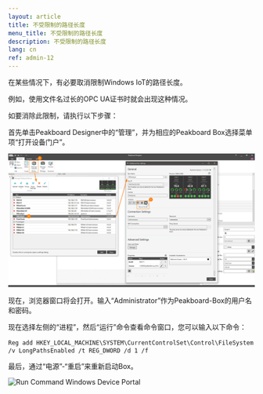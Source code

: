 ```yaml
---
layout: article
title: 不受限制的路径长度
menu_title: 不受限制的路径长度
description: 不受限制的路径长度
lang: cn
ref: admin-12
---
```


在某些情况下，有必要取消限制Windows IoT的路径长度。

例如，使用文件名过长的OPC UA证书时就会出现这种情况。

如要消除此限制，请执行以下步骤：

首先单击Peakboard Designer中的“管理”，并为相应的Peakboard Box选择菜单项“打开设备门户”。

![Manage Dialog Open Device Portal](/assets/images/admin/pathlength/manage-dialog-open-device-portal.png)

现在，浏览器窗口将会打开。输入“Administrator”作为Peakboard-Box的用户名和密码。

现在选择左侧的“进程”，然后“运行”命令查看命令窗口，您可以输入以下命令：

```
Reg add HKEY_LOCAL_MACHINE\SYSTEM\CurrentControlSet\Control\FileSystem /v LongPathsEnabled /t REG_DWORD /d 1 /f
```

最后，通过“电源”-“重启”来重新启动Box。

![Run Command Windows Device Portal](/assets/images/admin/pathlength/run-command-windows-device-portal.png)
